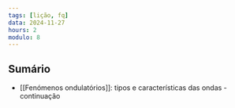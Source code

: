 ```yaml
---
tags: [lição, fq]
data: 2024-11-27
hours: 2
modulo: 8
---
```


## Sumário
- [[Fenómenos ondulatórios]]: tipos e características das ondas - continuação